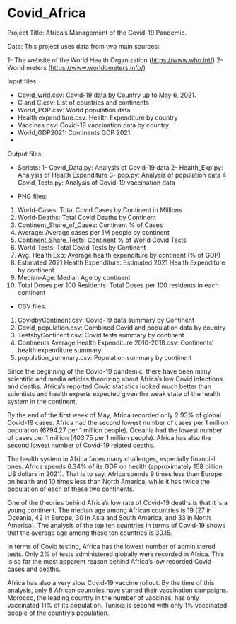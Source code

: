 # Covid_Africa
Project Title: Africa’s Management of the Covid-19 Pandemic.

Data: This project uses data from two main sources:

1-	The website of the World Health Organization (https://www.who.int/)
2-	World meters (https://www.worldometers.info/)

Input files: 
-	Covid_wrld.csv: Covid-19 data by Country up to May 6, 2021.
-	C and C.csv: List of countries and continents
-	World_POP.csv: World population data
-	Health expenditure.csv: Health Expenditure by country
-	Vaccines.csv: Covid-19 vaccination data by country
-	World_GDP2021: Continents GDP 2021.
-	
Output files: 
-	Scripts: 
1-	Covid_Data.py: Analysis of Covid-19 data
2-	Health_Exp.py: Analysis of Health Expenditure
3-	pop.py: Analysis of population data
4-	Covid_Tests.py: Analysis of Covid-19 vaccination data

-	PNG files:
1.	World-Cases: Total Covid Cases by Continent in Millions
2.	World-Deaths: Total Covid Deaths by Continent
3.	Continent_Share_of_Cases: Continent % of Cases
4.	Average: Average cases per 1M people by continent
5.	Continent_Share_Tests: Continent % of World Covid Tests
6.	World-Tests: Total Covid Tests by Continent
7.	Avg. Health Exp: Average health expenditure by continent (% of GDP)
8.	Estimated 2021 Health Expenditure: Estimated 2021 Health Expenditure by continent
9.	Median-Age: Median Age by continent
10.	Total Doses per 100 Residents: Total Doses per 100 residents in each continent

-	CSV files:
1.	CovidbyContinent.csv: Covid-19 data summary by Continent
2.	Covid_population.csv: Combined Covid and population data by country
3.	TestsbyContinent.csv: Covid tests summary by continent
4.	Continents Average Health Expenditure 2010-2018.csv: Continents’ health expenditure summary
5.	population_summary.csv: Population summary by continent

Since the beginning of the Covid-19 pandemic, there have been many scientific and media articles theorizing about Africa’s low Covid infections and deaths. Africa’s reported Covid statistics looked much better than scientists and health experts expected given the weak state of the health system in the continent. 

By the end of the first week of May, Africa recorded only 2.93% of global Covid-19 cases. Africa had the second lowest number of cases per 1 million population (6794.27 per 1 million people). Oceania had the lowest number of cases per 1 million (403.75 per 1 million people). Africa has also the second lowest number of Covid-19 related deaths. 

The health system in Africa faces many challenges, especially financial ones. Africa spends 6.34% of its GDP on health (approximately 158 billion US dollars in 2021). That is to say, Africa spends 9 times less than Europe on health and 10 times less than North America, while it has twice the population of each of these two continents. 

One of the theories behind Africa’s low rate of Covid-19 deaths is that it is a young continent. The median age among African countries is 19 (27 in Oceania, 42 in Europe, 30 in Asia and South America, and 33 in North America). The analysis of the top ten countries in terms of Covid-19 shows that the average age among these ten countries is 30.15. 

In terms of Covid testing, Africa has the lowest number of administered tests. Only 2% of tests administered globally were recorded in Africa. This is so far the most apparent reason behind Africa’s low recorded Covid cases and deaths. 

Africa has also a very slow Covid-19 vaccine rollout. By the time of this analysis, only 8 African countries have started their vaccination campaigns. Morocco, the leading country in the number of vaccines, has only vaccinated 11% of its population. Tunisia is second with only 1% vaccinated people of the country’s population.  

